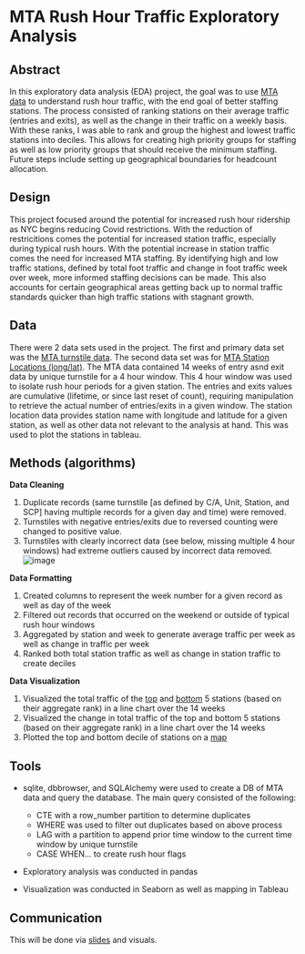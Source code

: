 # MTA Rush Hour Traffic Exploratory Analysis

## Abstract
In this exploratory data analysis (EDA) project, the goal was to use [MTA data](http://web.mta.info/developers/turnstile.html) to understand rush hour traffic, with the end goal of better staffing stations. The process consisted of ranking stations on their average traffic (entries and exits), as well as the change in their traffic on a weekly basis. With these ranks, I was able to rank and group the highest and lowest traffic stations into deciles. This allows for creating high priority groups for staffing as well as low priority groups that should receive the minimum staffing. Future steps include setting up geographical boundaries for headcount allocation.

## Design
This project focused around the potential for increased rush hour ridership as NYC begins reducing Covid restrictions. With the reduction of restricitions comes the potential for increased station traffic, especially during typical rush hours. With the potential increase in station traffic comes the need for increased MTA staffing. By identifying high and low traffic stations, defined by total foot traffic and change in foot traffic week over week, more informed staffing decisions can be made. This also accounts for certain geographical areas getting back up to normal traffic standards quicker than high traffic stations with stagnant growth.

## Data
There were 2 data sets used in the project. The first and primary data set was the [MTA turnstile data](http://web.mta.info/developers/turnstile.html). The second data set was for [MTA Station Locations (long/lat)](http://web.mta.info/developers/developer-data-terms.html#data). The MTA data contained 14 weeks of entry asnd exit data by unique turnstile for a 4 hour window. This 4 hour window was used to isolate rush hour periods for a given station. The entries and exits values are cumulative (lifetime, or since last reset of count), requiring manipulation to retrieve the actual number of entries/exits in a given window. The station location data provides station name with longitude and latitude for a given station, as well as other data not relevant to the analysis at hand. This was used to plot the stations in tableau.

## Methods (algorithms)
 **Data Cleaning**

   1. Duplicate records (same turnstile [as defined by C/A, Unit, Station, and SCP] having multiple records for a given day and time) were removed.
   2. Turnstiles with negative entries/exits due to reversed counting were changed to positive value.
   3. Turnstiles with clearly incorrect data (see below, missing multiple 4 hour windows) had extreme outliers caused by incorrect data removed.
    ![image](https://user-images.githubusercontent.com/75561764/116607008-54961b00-a8e6-11eb-9090-168c96b75e67.png)
  
 **Data Formatting**
 
   1. Created columns to represent the week number for a given record as well as day of the week
   2. Filtered out records that occurred on the weekend or outside of typical rush hour windows
   3. Aggregated by station and week to generate average traffic per week as well as change in traffic per week
   4. Ranked both total station traffic as well as change in station traffic to create deciles

 **Data Visualization**
   1. Visualized the total traffic of the [top](https://user-images.githubusercontent.com/75561764/116935264-f6857280-ac1a-11eb-9cad-bdafc3941959.png) and [bottom](https://user-images.githubusercontent.com/75561764/116935494-48c69380-ac1b-11eb-9fd4-633b54c1de68.png)
 5 stations (based on their aggregate rank) in a line chart over the 14 weeks
   3. Visualized the change in total traffic of the top and bottom 5 stations (based on their aggregate rank) in a line chart over the 14 weeks
   4. Plotted the top and bottom decile of stations on a [map](https://user-images.githubusercontent.com/75561764/116935214-e4a3cf80-ac1a-11eb-8407-041efe4c17ec.png)



## Tools
  * sqlite, dbbrowser, and SQLAlchemy were used to create a DB of MTA data and query the database. The main query consisted of the following:
    
    * CTE with a row_number partition to determine duplicates
    * WHERE was used to filter out duplicates based on above process
    * LAG with a partition to append prior time window to the current time window by unique turnstile
    * CASE WHEN... to create rush hour flags

  * Exploratory analysis was conducted in pandas
  * Visualization was conducted in Seaborn as well as mapping in Tableau

## Communication

This will be done via [slides](https://github.com/phillrich13/EDA/blob/main/MTA%20Future%20Staffing%20Decisions%20Slides.pdf) and visuals.
